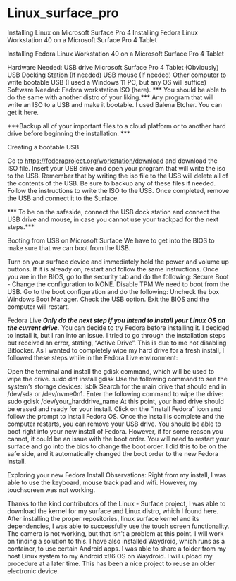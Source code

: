 # Linux_surface_pro
Installing Linux on Microsoft Surface Pro 4
Installing Fedora Linux Workstation 40 on a Microsoft Surface Pro 4 Tablet

Installing Fedora Linux Workstation 40 on a Microsoft Surface Pro 4 Tablet



Hardware Needed:
USB drive
Microsoft Surface Pro 4 Tablet (Obviously)
USB Docking Station (If needed)
USB mouse (If needed)
Other computer to write bootable USB (I used a Windows 11 PC, but any OS will suffice)
Software Needed:
Fedora workstation ISO (here). *** You should be able to do the same with another distro of your liking.***
Any program that will write an ISO to a USB and make it bootable. I used Balena Etcher. You can get it here.



***Backup all of your important files to a cloud platform or to another hard drive before beginning the installation. ***

Creating a bootable USB

Go to  https://fedoraproject.org/workstation/download and download the ISO file. 
Insert your USB drive and open your program that will write the iso to the USB. 
Remember that by writing the iso file to the USB will delete all of the contents of the USB. Be sure to backup any of these files if needed. 
Follow the instructions to write the ISO to the USB. 
Once completed, remove the USB and connect it to the Surface.

*** To be on the safeside, connect the USB dock station and connect the USB drive and mouse, in case you cannot use your trackpad for the next steps.***

Booting from USB on Microsoft Surface
We have to get into the BIOS to make sure that we can boot from the USB.

Turn on your surface device and immediately hold the power and volume up buttons. If it is already on, restart and follow the same instructions.
Once you are in the BIOS, go to the security tab and do the following:
Secure Boot - Change the configuration to NONE. 
Disable TPM
We need to boot from the USB. Go to the boot configuration and do the following:
Uncheck the box Windows Boot Manager.
Check the USB option. 
Exit the BIOS and the computer will restart.


Fedora Live 
***Only do the next step if you intend to install your Linux OS on the current drive.***
You can decide to try Fedora before installing it. I decided to install it, but I ran into an issue. I tried to go through the installation steps but received an error, stating, “Active Drive”. This is due to me not disabling Bitlocker. As I wanted to completely wipe my hard drive for a fresh install, I followed these steps while in the Fedora Live environment:

Open the terminal and install the gdisk command, which will be used to wipe the drive.   sudo dnf install gdisk
Use the following command to see the system’s storage devices:  lsblk
Search for the main drive that should end in /dev/sda or /dev/nvme0n1.
Enter the following command to wipe the drive: sudo gdisk /dev/your_harddrive_name
At this point, your hard drive should be erased and ready for your install. 
Click on the “Install Fedora” icon and follow the prompt to install Fedora OS.
Once the install is complete and the computer restarts, you can remove your USB drive. 
You should be able to boot right into your new install of Fedora. However, if for some reason you cannot, it could be an issue with the boot order. You will need to restart your surface and go into the bios to change the boot order. I did this to be on the safe side, and it automatically changed the boot order to the new Fedora install.

Exploring your new Fedora Install
Observations: Right from my install, I was able to use the keyboard, mouse track pad and wifi. However, my touchscreen was not working. 

Thanks to the kind contributors of the Linux - Surface project, I was able to download the kernel for my surface and Linux distro, which I found here. After installing the proper repositories, linux surface kernel and its dependencies, I was able to successfully use the touch screen functionality. The camera is not working, but that isn’t a problem at this point. I will work on finding a solution to this. I have also installed Waydroid, which runs as a container, to use certain Android apps. I was able to share a folder from my host Linux system to my Android x86 OS on Waydroid. I will upload my procedure at a later time. 
This has been a nice project to reuse an older electronic device. 



